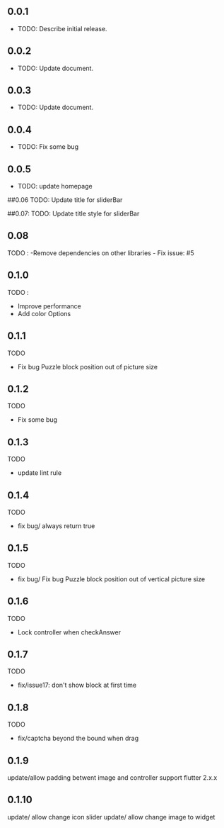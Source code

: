 ## 0.0.1
* TODO: Describe initial release.

## 0.0.2
* TODO: Update document.

## 0.0.3
* TODO: Update document.

## 0.0.4
* TODO: Fix some bug

## 0.0.5
* TODO: update homepage
  
##0.06
  TODO: Update title for sliderBar
  
##0.07:
  TODO: Update title style for sliderBar
  
## 0.08
  TODO :
     -Remove dependencies on other libraries
     - Fix issue: #5

## 0.1.0
TODO :
- Improve performance
- Add color Options
## 0.1.1
TODO
- Fix bug Puzzle block position out of picture size
## 0.1.2
TODO
- Fix some bug
## 0.1.3
TODO
- update lint rule
## 0.1.4
TODO
- fix bug/ always return true
## 0.1.5
TODO
- fix bug/  Fix bug Puzzle block position out of vertical picture size
## 0.1.6
TODO
- Lock controller when checkAnswer 
## 0.1.7
TODO
- fix/issue17: don't show block at first time

## 0.1.8
TODO
- fix/captcha beyond the bound when drag

## 0.1.9 
update/allow padding betwent image and controller
support flutter 2.x.x

## 0.1.10
update/ allow change icon slider
update/ allow change image to widget 